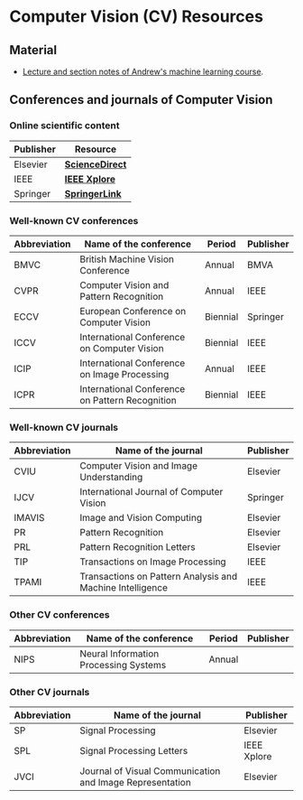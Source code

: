 # Computer Vision (CV) Resources

## Material

* [Lecture and section notes of Andrew's machine learning course](http://cs229.stanford.edu/materials.html).

## Conferences and journals of Computer Vision

### Online scientific content

| Publisher | Resource                                      |
|-----------|-----------------------------------------------|
| Elsevier  | **[ScienceDirect](http://sciencedirect.com)** |
| IEEE      | **[IEEE Xplore](http://ieeexplore.ieee.org)** |
| Springer  | **[SpringerLink](http://link.springer.com)**  |

### Well-known CV conferences

| Abbreviation | Name of the conference                          | Period   | Publisher |
|--------------|-------------------------------------------------|----------|-----------|
| BMVC         | British Machine Vision Conference               | Annual   | BMVA      |
| CVPR         | Computer Vision and Pattern Recognition         | Annual   | IEEE      |
| ECCV         | European Conference on Computer Vision          | Biennial | Springer  |
| ICCV         | International Conference on Computer Vision     | Biennial | IEEE      |
| ICIP         | International Conference on Image Processing    | Annual   | IEEE      |
| ICPR         | International Conference on Pattern Recognition | Biennial | IEEE      |

### Well-known CV journals

| Abbreviation | Name of the journal                                       | Publisher |
|--------------|-----------------------------------------------------------|-----------|
| CVIU         | Computer Vision and Image Understanding                   | Elsevier  |
| IJCV         | International Journal of Computer Vision                  | Springer  |
| IMAVIS       | Image and Vision Computing                                | Elsevier  |
| PR           | Pattern Recognition                                       | Elsevier  |
| PRL          | Pattern Recognition Letters                               | Elsevier  |
| TIP          | Transactions on Image Processing                          | IEEE      |
| TPAMI        | Transactions on Pattern Analysis and Machine Intelligence | IEEE      |

### Other CV conferences

| Abbreviation | Name of the conference                          | Period   | Publisher |
|--------------|-------------------------------------------------|----------|-----------|
| NIPS         | Neural Information Processing Systems           | Annual   |           |

### Other CV journals

| Abbreviation | Name of the journal                                       | Publisher   |
|--------------|-----------------------------------------------------------|-------------|
| SP           | Signal Processing                                         | Elsevier    |
| SPL          | Signal Processing Letters                                 | IEEE Xplore |
| JVCI         | Journal of Visual Communication and Image Representation  | Elsevier    |
